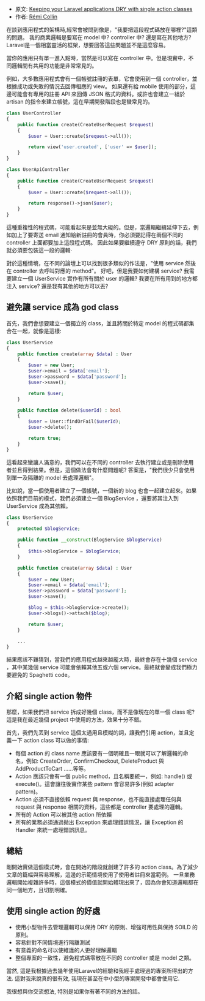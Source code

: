- 原文: [Keeping your Laravel applications DRY with single action classes](https://medium.com/@remi_collin/keeping-your-laravel-applications-dry-with-single-action-classes-6a950ec54d1d)
- 作者: [Rémi Collin](https://medium.com/@remi_collin?source=post_page-----6a950ec54d1d--------------------------------)

在談到應用程式的架構時,經常會被問到像是，"我要把這段程式碼放在哪裡?"這類的問題。
我的商業邏輯是要寫在 model 中? controller 中? 還是寫在其他地方? Laravel是一個相當靈活的框架，想要回答這些問題並不是這麼容易。

當你的應用只有單一進入點時，當然是可以寫在 controller 中。但是現實中，不同邏輯間有共用的功能是非常常見的。

例如，大多數應用程式會有一個帳號註冊的表單，它會使用到一個 controller，並根據成功或失敗的情況去回傳相應的 view。
如果還有給 mobile 使用的部分，這邊可能會有專用的註冊 API 來回傳 JSON 格式的資料。或許也會建立一組於 artisan 的指令來建立帳號，這在早期開發階段也是蠻常見的。

``` php
class UserController
{
    public function create(CreateUserRequest $request)
    {
        $user = User::create($request->all());

        return view('user.created', ['user' => $user]);
    }
}

class UserApiController
{
    public function create(CreateUserRequest $request)
    {
        $user = User::create($request->all());

        return response()->json($user);
    }
}
```

這種重複性的程式碼，可能看起來是並無大礙的。但是，當邏輯繼續延伸下去，例如加上了要寄送 email 通知給新註冊的會員時，你必須要記得在兩個不同的 controller 上面都要加上這段程式碼。
因此如果要繼續遵守 DRY 原則的話，我們就必須要包裝這一段的邏輯‧

對於這種情境，在不同的論壇上可以找到很多類似的作法是，"使用 service 然後在 controller 去呼叫對應的 method"。
好吧，但是我要如何建構 service? 我需要建立一個 UserService 實作有所有關於 user 的邏輯? 我要在所有用到的地方都注入 service? 還是我有其他的地方可以丟? 

## 避免讓 service 成為 god class
首先，我們會想要建立一個獨立的 class，並且將關於特定 model 的程式碼都集合在一起，就像是這樣:

``` php
class UserService
{
    public function create(array $data) : User
    {
        $user = new User;
        $user->email = $data['email'];
        $user->password = $data['password'];
        $user->save();

        return $user;
    }

    public function delete($userId) : bool
    {
        $user = User::findOrFail($userId);        
        $user->delete();

        return true;
    }
}

```

這看起來蠻讓人滿意的，我們可以在不同的 controller 去執行建立或是刪除使用者並且得到結果。但是，這個做法會有什麼問題呢? 答案是，"我們很少只會使用到單一及隔離的 model 去處理邏輯"。

比如說，當一個使用者建立了一個帳號，一個新的 blog 也會一起建立起來。如果依照我們目前的模式，我們必須建立一個 BlogService ，還要將其注入到 UserService 成為其依賴。

``` php
class UserService
{
    protected $blogService;

    public function __construct(BlogService $blogService)
    {
        $this->blogService = $blogService;
    }

    public function create(array $data) : User
    {
        $user = new User;
        $user->email = $data['email'];
        $user->password = $data['password'];
        $user->save();

        $blog = $this->blogService->create();
        $user->blogs()->attach($blog);           

        return $user;
    }
    
    ...
}

```

結果應該不難猜到，當我們的應用程式越來越龐大時，最終會存在十幾個 service ，其中某幾個 service 可能會依賴其他五或六個 service。最終就會變成我們極力要避免的 Spaghetti code。

## 介紹 single action 物件
那麼，如果我們把 service 拆成好幾個 class，而不是像現在的單一個 class 呢? 這是我在最近幾個 project 中使用的方法，效果十分不錯。

首先，我們先丟到 service 這個太通用且模糊的詞，讓我們引用 action，並且定義一下 action class 可以做的事情:

- 每個 action 的 class name 應該要有一個明確且一眼就可以了解邏輯的命名，例如: CreateOrder, ConfirmCheckout, DeleteProduct 與 AddProductToCart ......等等。
- Action 應該只會有一個 public method，且名稱要統一，例如: handle() 或 execute()。這會讓往後實作某些 pattern 會容易許多(例如 adapter pattern)。
- Action 必須不直接依賴 request 與 response，也不能直接處理任何與 request 與 response 相關的資料，這些都是 controller 要處理的邏輯。
- 所有的 Action 可以被其他 action 所依賴
- 所有的業務必須通過拋出 Exception 來處理錯誤情況，讓 Exception 的 Handler 來統一處理錯誤訊息。

## 總結
剛開始實做這個模式時，會在開始的階段就創建了許多的 action class。為了減少文章的篇幅與容易理解，這邊的示範情境使用了使用者註冊來當範例。
一旦業務邏輯開始複雜許多時，這個模式的價值就開始體現出來了，因為你會知道邏輯都在同一個地方，且切割明確。

## 使用 single action 的好處

- 使用小型物件去管理邏輯可以保持 DRY 的原則、增強可用性與保持 SOILD 的原則。
- 容易針對不同情境進行隔離測試
- 有意義的命名可以使維護的人更好理解邏輯
- 整個專案的一致性，避免程式碼零散在不同的 controller 或是 model 之類。

當然, 這是我根據過去幾年使用Laravel的經驗和我經手處理過的專案所得出的方法. 
這對我來說真的很有效, 我現在甚至在中小型的專案開發中都會使用它.

我很想與你交流想法, 特別是如果你有著不同的方法的話。
